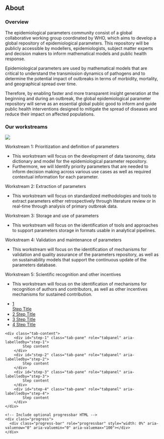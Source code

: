 ## About

### Overview

The epidemiological parameters community consist of a global collaborative working group coordinated by WHO, which aims to develop a global repository of epidemiological parameters. This repository will be publicly accessible by modellers, epidemiologists, subject matter experts and decision makers to inform mathematical models and public health response. 

Epidemiological parameters are used by mathematical models that are critical to understand the transmission dynamics of pathogens and to determine the potential impact of outbreaks in terms of morbidity, mortality, and geographical spread over time.  

Therefore, by enabling faster and more transparent insight generation at the beginning and during an outbreak, the global epidemiological parameter repository will serve as an essential global public good to inform and guide public health interventions designed to mitigate the spread of diseases and reduce their impact on affected populations.    

### Our workstreams

<img src="https://github.com/WorldHealthOrganization/collaboratory-epiparameter-community/raw/main/docs/pages/images/workstreams.png" usemap="#image-map">

<map name="image-map">
    <area target="" alt="This workstream will focus on the development of data taxonomy, data dictionary and model for the epidemiological parameter repository. Furthermore, we will Identify priority parameters that are needed to inform decision making across various use cases as well as required contextual information for each parameter." title="This workstream will focus on the development of data taxonomy, data dictionary and model for the epidemiological parameter repository. Furthermore, we will Identify priority parameters that are needed to inform decision making across various use cases as well as required contextual information for each parameter." href="" coords="36,118,246,250" shape="rect">
    <area target="" alt="This workstream will focus on standardized methodologies and tools to extract parameters either retrospectively through literature review or in real-time through analysis of primary outbreak data." title="This workstream will focus on standardized methodologies and tools to extract parameters either retrospectively through literature review or in real-time through analysis of primary outbreak data." href="" coords="260,118,474,251" shape="rect">
    <area target="" alt="This workstream will focus on the identification of tools and approaches to support parameters storage in formats usable in analytical pipelines." title="This workstream will focus on the identification of tools and approaches to support parameters storage in formats usable in analytical pipelines." href="" coords="486,118,702,250" shape="rect">
    <area target="" alt="This workstream will focus on the identification of mechanisms for validation and quality assurance of the parameters repository, as well as on sustainability models that support the continuous update of the parameters database." title="This workstream will focus on the identification of mechanisms for validation and quality assurance of the parameters repository, as well as on sustainability models that support the continuous update of the parameters database." href="" coords="715,120,926,249" shape="rect">
    <area target="" alt="This workstream will focus on the identification of mechanisms for recognition of authors and contributors, as well as other incentives mechanisms for sustained contribution." title="This workstream will focus on the identification of mechanisms for recognition of authors and contributors, as well as other incentives mechanisms for sustained contribution." href="" coords="941,119,1156,252" shape="rect">
</map>

Workstream 1: Prioritization and definition of parameters 
* This workstream will focus on the development of data taxonomy, data dictionary and model for the epidemiological parameter repository. 
* Furthermore, we will Identify priority parameters that are needed to inform decision making across various use cases as well as required contextual information for each parameter. 

Workstream 2: Extraction of parameters  
* This workstream will focus on standardized methodologies and tools to extract parameters either retrospectively through literature review or in real-time through analysis of primary outbreak data. 

Workstream 3: Storage and use of parameters 
* This workstream will focus on the identification of tools and approaches to support parameters storage in formats usable in analytical pipelines. 

Workstream 4: Validation and maintenance of parameters 
* This workstream will focus on the identification of mechanisms for validation and quality assurance of the parameters repository, as well as on sustainability models that support the continuous update of the parameters database. 

Workstream 5: Scientific recognition and other incentives 
* This workstream will focus on the identification of mechanisms for recognition of authors and contributors, as well as other incentives mechanisms for sustained contribution. 

<!-- SmartWizard html -->
<div id="smartwizard">
    <ul class="nav">
        <li class="nav-item">
          <a class="nav-link" href="#step-1">
            <div class="num">1</div>
            Step Title
          </a>
        </li>
        <li class="nav-item">
          <a class="nav-link" href="#step-2">
            <span class="num">2</span>
            Step Title
          </a>
        </li>
        <li class="nav-item">
          <a class="nav-link" href="#step-3">
            <span class="num">3</span>
            Step Title
          </a>
        </li>
        <li class="nav-item">
          <a class="nav-link " href="#step-4">
            <span class="num">4</span>
            Step Title
          </a>
        </li>
    </ul>
 
    <div class="tab-content">
        <div id="step-1" class="tab-pane" role="tabpanel" aria-labelledby="step-1">
            Step content
        </div>
        <div id="step-2" class="tab-pane" role="tabpanel" aria-labelledby="step-2">
            Step content
        </div>
        <div id="step-3" class="tab-pane" role="tabpanel" aria-labelledby="step-3">
            Step content
        </div>
        <div id="step-4" class="tab-pane" role="tabpanel" aria-labelledby="step-4">
            Step content
        </div>
    </div>
 
    <!-- Include optional progressbar HTML -->
    <div class="progress">
      <div class="progress-bar" role="progressbar" style="width: 0%" aria-valuenow="0" aria-valuemin="0" aria-valuemax="100"></div>
    </div>
</div>  
